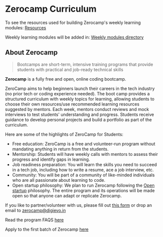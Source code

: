 # Zerocamp Curriculum

To see the resources used for building Zerocamp's weekly learning modules: [Resources](resources/Resources.md)

Weekly learning modules will be added in: [Weekly modules directory](category/weekly-modules)

## About Zerocamp

> Bootcamps are short-term, intensive training programs that provide students with practical and job-ready technical skills

**Zerocamp** is a fully free and open, online coding bootcamp.

ZeroCamp aims to help beginners launch their careers in the tech industry (no prior tech or coding experience needed). The boot camp provides a structured curriculum with weekly topics for learning, allowing students to choose their own resources/use recommended learning resources suggested by mentors. Each week, mentors conduct reviews and mock interviews to test students' understanding and progress. Students receive guidance to develop personal projects and build a portfolio as part of the curriculum.

Here are some of the highlights of ZeroCamp for Students:

- Free education: ZeroCamp is a free and volunteer-run program without mandating anything in return from the students.
- Mentorship: Students will have weekly calls with mentors to assess their progress and identify gaps in learning.
- Job readiness preparation: You will learn the skills you need to succeed in a tech job, including how to write a resume, ace a job interview, etc.
- Community: You will be part of a community of like-minded individuals who are all passionate about learning to code.
- Open startup philosophy: We plan to run Zerocamp following the [Open startup](https://baremetrics.com/open-startups) philosophy. The entire program and its operations will be made open so that anyone can adapt or replicate Zerocamp.

If you like to partner/volunteer with us, please fill out [this form](https://forms.gle/1SiQ2YLQdMxKibtB8) or drop an email to zerocamp@digievo.in

Read the program FAQS [here](https://github.com/Zer0Camp/.github/blob/main/profile/faqs.md)

Apply to the first batch of Zerocamp [here](https://forms.gle/nJH3QPcRFcSmMuPr8)
